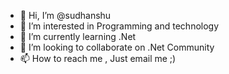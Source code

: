 - 👋 Hi, I’m @sudhanshu
- 👀 I’m interested in Programming and technology
- 🌱 I’m currently learning .Net
- 💞️ I’m looking to collaborate on .Net Community
- 📫 How to reach me , Just email me ;) 

<!---
sudhanshu079/sudhanshu079 is a ✨ special ✨ repository because its `README.md` (this file) appears on your GitHub profile.
You can click the Preview link to take a look at your changes.
--->
